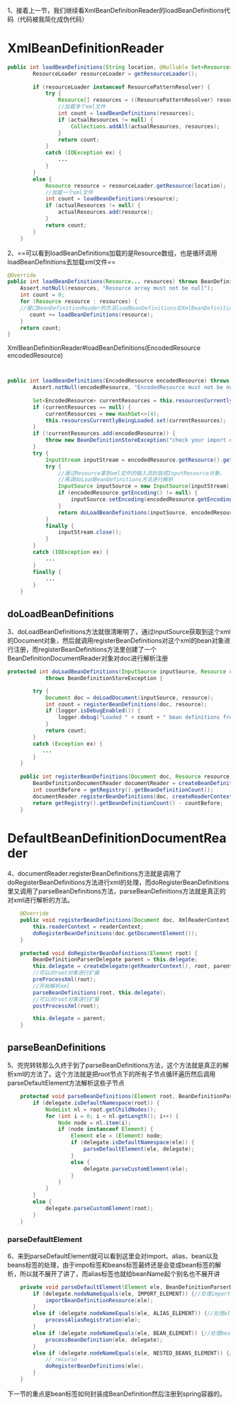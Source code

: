 1、接着上一节，我们继续看XmlBeanDefinitionReader的loadBeanDefinitions代码（代码被我简化成伪代码）
# XmlBeanDefinitionReader
```java
public int loadBeanDefinitions(String location, @Nullable Set<Resource> actualResources) throws BeanDefinitionStoreException {
		ResourceLoader resourceLoader = getResourceLoader();
		
		if (resourceLoader instanceof ResourcePatternResolver) {
			try {
				Resource[] resources = ((ResourcePatternResolver) resourceLoader).getResources(location);
				//加载多个xml文件
				int count = loadBeanDefinitions(resources);
				if (actualResources != null) {
					Collections.addAll(actualResources, resources);
				}
				return count;
			}
			catch (IOException ex) {
				...
			}
		}
		else {
			Resource resource = resourceLoader.getResource(location);
			//加载一个xml文件
			int count = loadBeanDefinitions(resource);
			if (actualResources != null) {
				actualResources.add(resource);
			}
			return count;
		}
	}

```
2、==可以看到loadBeanDefinitions加载的是Resource数组，也是循环调用loadBeanDefinitions去加载xml文件==
```java
@Override  
public int loadBeanDefinitions(Resource... resources) throws BeanDefinitionStoreException {  
    Assert.notNull(resources, "Resource array must not be null");  
    int count = 0;  
    for (Resource resource : resources) {  
    //接口BeanDefinitionReader的方法loadBeanDefinitions在XmlBeanDefinitionReader给出了实现。
       count += loadBeanDefinitions(resource);  
    }  
    return count;  
}
```
XmlBeanDefinitionReader#loadBeanDefinitions(EncodedResource encodedResource)
```java


public int loadBeanDefinitions(EncodedResource encodedResource) throws BeanDefinitionStoreException {
		Assert.notNull(encodedResource, "EncodedResource must not be null");
		
		Set<EncodedResource> currentResources = this.resourcesCurrentlyBeingLoaded.get();
		if (currentResources == null) {
			currentResources = new HashSet<>(4);
			this.resourcesCurrentlyBeingLoaded.set(currentResources);
		}
		if (!currentResources.add(encodedResource)) {
			throw new BeanDefinitionStoreException("check your import definitions!");
		}
		try {
			InputStream inputStream = encodedResource.getResource().getInputStream();
			try {
			    //通过Resource拿到xml文件的输入流封装成InputResource对象，
			    //再调doLoadBeanDefinitions方法进行解析
				InputSource inputSource = new InputSource(inputStream);
				if (encodedResource.getEncoding() != null) {
					inputSource.setEncoding(encodedResource.getEncoding());
				}
				return doLoadBeanDefinitions(inputSource, encodedResource.getResource());
			}
			finally {
				inputStream.close();
			}
		}
		catch (IOException ex) {
			...
		}
		finally {
			...
		}
	}

```
## doLoadBeanDefinitions
3、doLoadBeanDefinitions方法就很清晰明了，通过inputSource获取到这个xml的Document对象，然后就调用registerBeanDefinitions对这个xml的bean对象进行注册，而registerBeanDefinitions方法里创建了一个BeanDefinitionDocumentReader对象对doc进行解析注册
```java
protected int doLoadBeanDefinitions(InputSource inputSource, Resource resource)
			throws BeanDefinitionStoreException {

		try {
			Document doc = doLoadDocument(inputSource, resource);
			int count = registerBeanDefinitions(doc, resource);
			if (logger.isDebugEnabled()) {
				logger.debug("Loaded " + count + " bean definitions from " + resource);
			}
			return count;
		}
		catch (Exception ex) {
		   ...
		}
	}
	
	public int registerBeanDefinitions(Document doc, Resource resource) throws BeanDefinitionStoreException {
		BeanDefinitionDocumentReader documentReader = createBeanDefinitionDocumentReader();
		int countBefore = getRegistry().getBeanDefinitionCount();
		documentReader.registerBeanDefinitions(doc, createReaderContext(resource));
		return getRegistry().getBeanDefinitionCount() - countBefore;
	}


```
# DefaultBeanDefinitionDocumentReader

4、documentReader.registerBeanDefinitions方法就是调用了doRegisterBeanDefinitions方法进行xml的处理，而doRegisterBeanDefinitions里又调用了parseBeanDefinitions方法，parseBeanDefinitions方法就是真正的对xml进行解析的方法。
```java
	@Override
	public void registerBeanDefinitions(Document doc, XmlReaderContext readerContext) {
		this.readerContext = readerContext;
		doRegisterBeanDefinitions(doc.getDocumentElement());
	}
	
	protected void doRegisterBeanDefinitions(Element root) {
		BeanDefinitionParserDelegate parent = this.delegate;
		this.delegate = createDelegate(getReaderContext(), root, parent);
		//可以对root对象进行扩展
		preProcessXml(root);
		//开始解析xml
		parseBeanDefinitions(root, this.delegate);
		//可以对root对象进行扩展
		postProcessXml(root);

		this.delegate = parent;
	}


```
## parseBeanDefinitions
5、兜兜转转那么久终于到了parseBeanDefinitions方法，这个方法就是真正的解析xml的方法了。这个方法就是把root节点下的所有子节点循环遍历然后调用parseDefaultElement方法解析这些子节点
```java
	protected void parseBeanDefinitions(Element root, BeanDefinitionParserDelegate delegate) {
		if (delegate.isDefaultNamespace(root)) {
			NodeList nl = root.getChildNodes();
			for (int i = 0; i < nl.getLength(); i++) {
				Node node = nl.item(i);
				if (node instanceof Element) {
					Element ele = (Element) node;
					if (delegate.isDefaultNamespace(ele)) {
						parseDefaultElement(ele, delegate);
					}
					else {
						delegate.parseCustomElement(ele);
					}
				}
			}
		}
		else {
			delegate.parseCustomElement(root);
		}
	}

```
### parseDefaultElement
6、来到parseDefaultElement就可以看到这里会对import、alias、bean以及beans标签的处理，由于impo标签和beans标签最终还是会变成bean标签的解析，所以就不展开了讲了，而alias标签也就给beanName起个别名也不展开讲
```java
	private void parseDefaultElement(Element ele, BeanDefinitionParserDelegate delegate) {
		if (delegate.nodeNameEquals(ele, IMPORT_ELEMENT)) {//处理import标签
			importBeanDefinitionResource(ele);
		}
		else if (delegate.nodeNameEquals(ele, ALIAS_ELEMENT)) {//处理alias标签
			processAliasRegistration(ele);
		}
		else if (delegate.nodeNameEquals(ele, BEAN_ELEMENT)) {//处理bean标签
			processBeanDefinition(ele, delegate);
		}
		else if (delegate.nodeNameEquals(ele, NESTED_BEANS_ELEMENT)) {//处理beans标签
			// recurse
			doRegisterBeanDefinitions(ele);
		}
	}

```

下一节的重点是bean标签如何封装成BeanDefinition然后注册到spring容器的。
